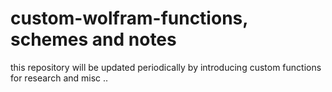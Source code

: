 # custom-wolfram-functions, schemes and notes
this repository will be updated periodically by introducing custom functions for research and misc ..
